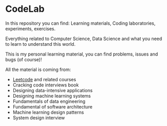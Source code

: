 # CodeLab

In this repository you can find: Learning materials, Coding laboratories, experiments, exercises.

Everything related to Computer Science, Data Science and what you need to learn to understand this world.

This is my personal learning material, you can find problems, issues and bugs (of course)!

All the material is coming from:

- [Leetcode](https://leetcode.com) and related courses
- Cracking code interviews book
- Designing data-intensive applications
- Designing machine learning systems
- Fundamentals of data engineering
- Fundamental of software architecture
- Machine learning design patterns
- System design interview
